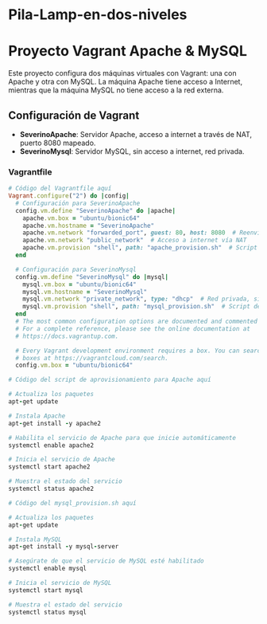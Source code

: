# Pila-Lamp-en-dos-niveles
# Proyecto Vagrant Apache & MySQL

Este proyecto configura dos máquinas virtuales con Vagrant: una con Apache y otra con MySQL. La máquina Apache tiene acceso a Internet, mientras que la máquina MySQL no tiene acceso a la red externa.

## Configuración de Vagrant

- **SeverinoApache**: Servidor Apache, acceso a internet a través de NAT, puerto 8080 mapeado.
- **SeverinoMysql**: Servidor MySQL, sin acceso a internet, red privada.

### Vagrantfile
```ruby
# Código del Vagrantfile aquí
Vagrant.configure("2") do |config|
  # Configuración para SeverinoApache
  config.vm.define "SeverinoApache" do |apache|
    apache.vm.box = "ubuntu/bionic64"
    apache.vm.hostname = "SeverinoApache"
    apache.vm.network "forwarded_port", guest: 80, host: 8080  # Reenvío de puertos
    apache.vm.network "public_network"  # Acceso a internet vía NAT
    apache.vm.provision "shell", path: "apache_provision.sh"  # Script de aprovisionamiento
  end

  # Configuración para SeverinoMysql
  config.vm.define "SeverinoMysql" do |mysql|
    mysql.vm.box = "ubuntu/bionic64"
    mysql.vm.hostname = "SeverinoMysql"
    mysql.vm.network "private_network", type: "dhcp"  # Red privada, sin acceso a internet
    mysql.vm.provision "shell", path: "mysql_provision.sh"  # Script de aprovisionamiento
  end
  # The most common configuration options are documented and commented below.
  # For a complete reference, please see the online documentation at
  # https://docs.vagrantup.com.

  # Every Vagrant development environment requires a box. You can search for
  # boxes at https://vagrantcloud.com/search.
  config.vm.box = "ubuntu/bionic64"  

# Código del script de aprovisionamiento para Apache aquí

# Actualiza los paquetes
apt-get update

# Instala Apache
apt-get install -y apache2

# Habilita el servicio de Apache para que inicie automáticamente
systemctl enable apache2

# Inicia el servicio de Apache
systemctl start apache2

# Muestra el estado del servicio
systemctl status apache2

# Código del mysql_provision.sh aquí

# Actualiza los paquetes
apt-get update

# Instala MySQL
apt-get install -y mysql-server

# Asegúrate de que el servicio de MySQL esté habilitado
systemctl enable mysql

# Inicia el servicio de MySQL
systemctl start mysql

# Muestra el estado del servicio
systemctl status mysql


